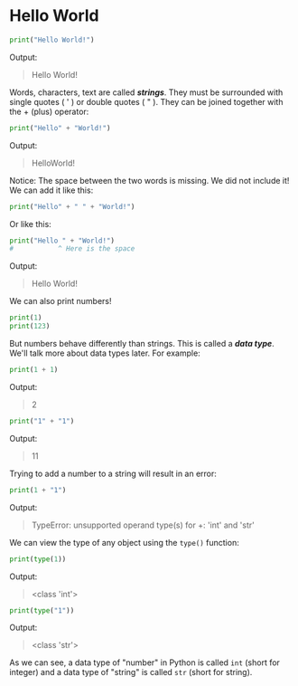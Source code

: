 # Hello World

```python
print("Hello World!")
```

Output:
> Hello World!

Words, characters, text are called ***strings***.
They must be surrounded with single quotes ( ' ) or double quotes ( " ). They can be joined together with the + (plus) operator:

```python
print("Hello" + "World!")
```

Output:
> HelloWorld!

Notice: The space between the two words is missing. We did not include it! We can add it like this:

```python
print("Hello" + " " + "World!")
```

Or like this:

```python
print("Hello " + "World!")
#           ^ Here is the space
```

Output:
> Hello World!

We can also print numbers!

```python
print(1)
print(123)
```

But numbers behave differently than strings. This is called a ***data type***. We'll talk more about data types later. For example:

```python
print(1 + 1)
```

Output:
> 2

```python
print("1" + "1")
```

Output:
> 11

Trying to add a number to a string will result in an error:

```python
print(1 + "1")
```

Output:
> TypeError: unsupported operand type(s) for +: 'int' and 'str'

We can view the type of any object using the `type()` function:

```python
print(type(1))
```

Output:
> <class 'int'>

```python
print(type("1"))
```

Output:
> <class 'str'>

As we can see, a data type of "number" in Python is called `int` (short for integer) and a data type of "string" is called `str` (short for string).
